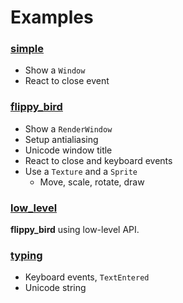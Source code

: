 Examples
========

### [simple](simple.cr)

- Show a `Window`
- React to close event

### [flippy_bird](flippy_bird.cr)

- Show a `RenderWindow`
- Setup antialiasing
- Unicode window title
- React to close and keyboard events
- Use a `Texture` and a `Sprite`
    - Move, scale, rotate, draw

### [low_level](low_level.cr)

**flippy_bird** using low-level API.

### [typing](typing.cr)

- Keyboard events, `TextEntered`
- Unicode string
